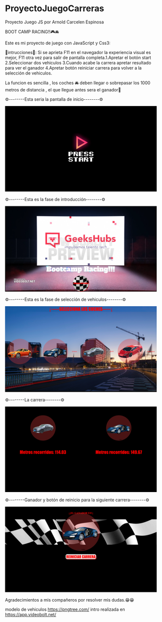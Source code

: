 # ProyectoJuegoCarreras

Proyecto Juego JS por Arnold Carcelen Espinosa

BOOT CAMP RACING!!🎮🚘

Este es mi proyecto de juego con JavaScript y Css3:

📔intrucciones📔: Si se aprieta F11 en el navegador la experiencia visual es mejor, F11 otra vez para salir de pantalla completa.1.Apretar el botón start 2.Seleccionar dos vehiculos 3.Cuando acabe la carrera apretar resultado para ver el ganador 4.Apretar botón reiniciar carrera para volver a la selección de vehiculos.

La funcion es sencilla , los coches 🚘 deben llegar o sobrepasar los 1000 metros de distancia , el que llegue antes sera el ganador🏁


⚙️--------Esta seria la pantalla de inicio--------⚙️
<p aling="center">
  <img src="/img/imagenesReadme/start.png" width="500" title="hover text">
</p>

⚙️--------Esta es la fase de introducción--------⚙️
<p aling="center">
  <img src="/img/imagenesReadme/intro.png" width="500" title="hover text">
</p>

⚙️--------Esta es la fase de selección de vehiculos--------⚙️
<p aling="center">
  <img src="/img/imagenesReadme/seleccionCoches.png" width="500" title="hover text">
</p>

⚙️--------La carrera--------⚙️
<p aling="center">
  <img src="/img/imagenesReadme/carrera.png" width="500" title="hover text">
</p>

⚙️--------Ganador y botón de reinicio para la siguiente carrera--------⚙️
<p aling="center">
  <img src="/img/imagenesReadme/ganador.png" width="500" title="hover text">
</p>


Agradecimientos a mis compañeros por resolver mis dudas.😁😁


modelo de vehiculos https://pngtree.com/
intro realizada en https://app.videobolt.net/